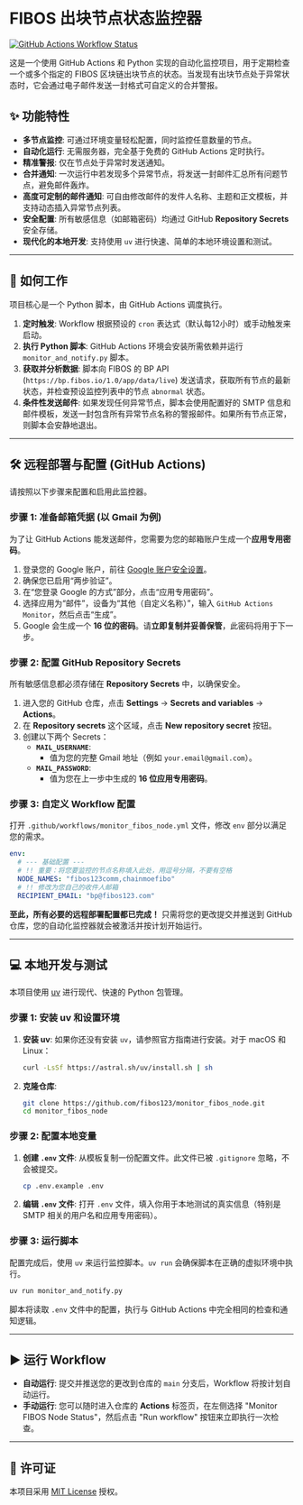 # FIBOS 出块节点状态监控器

[![GitHub Actions Workflow Status](https://github.com/fibos123/monitor_fibos_node/actions/workflows/monitor_fibos_node.yml/badge.svg)](https://github.com/fibos123/monitor_fibos_node/actions/workflows/monitor_fibos_node.yml)

这是一个使用 GitHub Actions 和 Python 实现的自动化监控项目，用于定期检查一个或多个指定的 FIBOS 区块链出块节点的状态。当发现有出块节点处于异常状态时，它会通过电子邮件发送一封格式可自定义的合并警报。

## ✨ 功能特性

- **多节点监控**: 可通过环境变量轻松配置，同时监控任意数量的节点。
- **自动化运行**: 无需服务器，完全基于免费的 GitHub Actions 定时执行。
- **精准警报**: 仅在节点处于异常时发送通知。
- **合并通知**: 一次运行中若发现多个异常节点，将发送一封邮件汇总所有问题节点，避免邮件轰炸。
- **高度可定制的邮件通知**: 可自由修改邮件的发件人名称、主题和正文模板，并支持动态插入异常节点列表。
- **安全配置**: 所有敏感信息（如邮箱密码）均通过 GitHub **Repository Secrets** 安全存储。
- **现代化的本地开发**: 支持使用 `uv` 进行快速、简单的本地环境设置和测试。

---

## 🚀 如何工作

项目核心是一个 Python 脚本，由 GitHub Actions 调度执行。

1.  **定时触发**: Workflow 根据预设的 `cron` 表达式（默认每12小时）或手动触发来启动。
2.  **执行 Python 脚本**: GitHub Actions 环境会安装所需依赖并运行 `monitor_and_notify.py` 脚本。
3.  **获取并分析数据**: 脚本向 FIBOS 的 BP API (`https://bp.fibos.io/1.0/app/data/live`) 发送请求，获取所有节点的最新状态，并检查预设监控列表中的节点 `abnormal` 状态。
4.  **条件性发送邮件**: 如果发现任何异常节点，脚本会使用配置好的 SMTP 信息和邮件模板，发送一封包含所有异常节点名称的警报邮件。如果所有节点正常，则脚本会安静地退出。

---

## 🛠️ 远程部署与配置 (GitHub Actions)

请按照以下步骤来配置和启用此监控器。

### 步骤 1: 准备邮箱凭据 (以 Gmail 为例)

为了让 GitHub Actions 能发送邮件，您需要为您的邮箱账户生成一个**应用专用密码**。

1.  登录您的 Google 账户，前往 [Google 账户安全设置](https://myaccount.google.com/security)。
2.  确保您已启用“两步验证”。
3.  在“您登录 Google 的方式”部分，点击“应用专用密码”。
4.  选择应用为“邮件”，设备为“其他（自定义名称）”，输入 `GitHub Actions Monitor`，然后点击“生成”。
5.  Google 会生成一个 **16 位的密码**。请**立即复制并妥善保管**，此密码将用于下一步。

### 步骤 2: 配置 GitHub Repository Secrets

所有敏感信息都必须存储在 **Repository Secrets** 中，以确保安全。

1.  进入您的 GitHub 仓库，点击 **Settings** -> **Secrets and variables** -> **Actions**。
2.  在 **Repository secrets** 这个区域，点击 **New repository secret** 按钮。
3.  创建以下两个 Secrets：
    *   **`MAIL_USERNAME`**:
        *   值为您的完整 Gmail 地址（例如 `your.email@gmail.com`）。
    *   **`MAIL_PASSWORD`**:
        *   值为您在上一步中生成的 **16 位应用专用密码**。

### 步骤 3: 自定义 Workflow 配置

打开 `.github/workflows/monitor_fibos_node.yml` 文件，修改 `env` 部分以满足您的需求。

```yaml
env:
  # --- 基础配置 ---
  # !! 重要：将您要监控的节点名称填入此处，用逗号分隔，不要有空格
  NODE_NAMES: "fibos123comm,chainmoefibo"
  # !! 修改为您自己的收件人邮箱
  RECIPIENT_EMAIL: "bp@fibos123.com"
```

**至此，所有必要的远程部署配置都已完成！** 只需将您的更改提交并推送到 GitHub 仓库，您的自动化监控器就会被激活并按计划开始运行。

---

## 💻 本地开发与测试

本项目使用 [uv](https://github.com/astral-sh/uv) 进行现代、快速的 Python 包管理。

### 步骤 1: 安装 uv 和设置环境

1.  **安装 uv**: 如果你还没有安装 `uv`，请参照官方指南进行安装。对于 macOS 和 Linux：
    ```bash
    curl -LsSf https://astral.sh/uv/install.sh | sh
    ```

2.  **克隆仓库**:
    ```bash
    git clone https://github.com/fibos123/monitor_fibos_node.git
    cd monitor_fibos_node
    ```

### 步骤 2: 配置本地变量

1.  **创建 `.env` 文件**: 从模板复制一份配置文件。此文件已被 `.gitignore` 忽略，不会被提交。
    ```bash
    cp .env.example .env
    ```
2.  **编辑 `.env` 文件**: 打开 `.env` 文件，填入你用于本地测试的真实信息（特别是 SMTP 相关的用户名和应用专用密码）。

### 步骤 3: 运行脚本

配置完成后，使用 `uv` 来运行监控脚本。`uv run` 会确保脚本在正确的虚拟环境中执行。

```bash
uv run monitor_and_notify.py
```

脚本将读取 `.env` 文件中的配置，执行与 GitHub Actions 中完全相同的检查和通知逻辑。

---

## ▶️ 运行 Workflow

- **自动运行**: 提交并推送您的更改到仓库的 `main` 分支后，Workflow 将按计划自动运行。
- **手动运行**: 您可以随时进入仓库的 **Actions** 标签页，在左侧选择 "Monitor FIBOS Node Status"，然后点击 "Run workflow" 按钮来立即执行一次检查。

---

## 📝 许可证

本项目采用 [MIT License](LICENSE) 授权。
